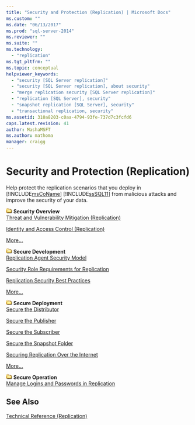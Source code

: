 ```yaml
---
title: "Security and Protection (Replication) | Microsoft Docs"
ms.custom: ""
ms.date: "06/13/2017"
ms.prod: "sql-server-2014"
ms.reviewer: ""
ms.suite: ""
ms.technology: 
  - "replication"
ms.tgt_pltfrm: ""
ms.topic: conceptual
helpviewer_keywords: 
  - "security [SQL Server replication]"
  - "security [SQL Server replication], about security"
  - "merge replication security [SQL Server replication]"
  - "replication [SQL Server], security"
  - "snapshot replication [SQL Server], security"
  - "transactional replication, security"
ms.assetid: 310a8203-c0aa-4794-93fe-737d7c3fcfd6
caps.latest.revision: 41
author: MashaMSFT
ms.author: mathoma
manager: craigg
---
```

# Security and Protection (Replication)
  Help protect the replication scenarios that you deploy in [!INCLUDE[msCoName](../../../includes/msconame-md.md)] [!INCLUDE[ssSQL11](../../../includes/sssql11-md.md)] from malicious attacks and improve the security of your data.  
  
 ![Small File Folder Icon](../../../integration-services/media/filefolder-small.gif "Small File Folder Icon") **Security Overview**  
 [Threat and Vulnerability Mitigation &#40;Replication&#41;](threat-and-vulnerability-mitigation-replication.md)  
  
 [Identity and Access Control &#40;Replication&#41;](identity-and-access-control-replication.md)  
  
 [More…](security-overview-replication.md)  
  
 ![Small File Folder Icon](../../../integration-services/media/filefolder-small.gif "Small File Folder Icon") **Secure Development**  
 [Replication Agent Security Model](replication-agent-security-model.md)  
  
 [Security Role Requirements for Replication](security-role-requirements-for-replication.md)  
  
 [Replication Security Best Practices](replication-security-best-practices.md)  
  
 [More…](secure-development-replication.md)  
  
 ![Small File Folder Icon](../../../integration-services/media/filefolder-small.gif "Small File Folder Icon") **Secure Deployment**  
 [Secure the Distributor](secure-the-distributor.md)  
  
 [Secure the Publisher](secure-the-publisher.md)  
  
 [Secure the Subscriber](secure-the-subscriber.md)  
  
 [Secure the Snapshot Folder](secure-the-snapshot-folder.md)  
  
 [Securing Replication Over the Internet](securing-replication-over-the-internet.md)  
  
 [More…](secure-deployment-replication.md)  
  
 ![Small File Folder Icon](../../../integration-services/media/filefolder-small.gif "Small File Folder Icon") **Secure Operation**  
 [Manage Logins and Passwords in Replication](manage-logins-and-passwords-in-replication.md)  
  
## See Also  
 [Technical Reference &#40;Replication&#41;](../technical-reference-replication.md)  
  
  
